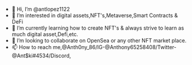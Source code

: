 - 👋 Hi, I’m @antlopez1122
- 👀 I’m interested in digital assets,NFT's,Metaverse,Smart Contracts & DeFi
- 🌱 I’m currently learning how to create NFT's & always strive to learn as much digital asset,Defi,etc.
- 💞️ I’m looking to collaborate on OpenSea or any other NFT market place.
- 📫 How to reach me,@Anth0ny_86/IG-@Anthony65258408/Twitter-@Ant$ki#4534/Discord, 

<!---
antlopez1122/antlopez1122 is a ✨ special ✨ repository because its `README.md` (this file) appears on your GitHub profile.
You can click the Preview link to take a look at your changes.
--->
